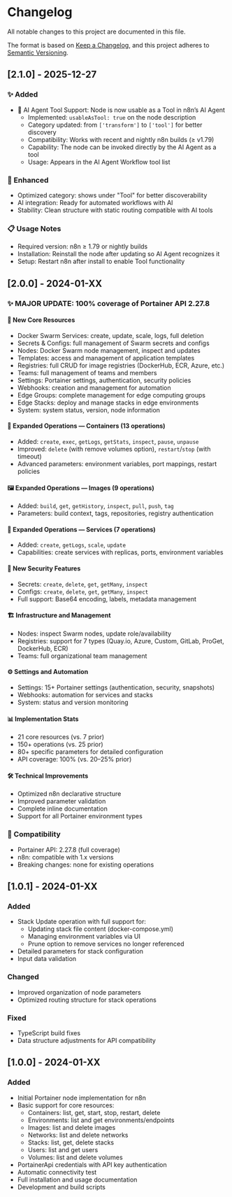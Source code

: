 # Changelog

All notable changes to this project are documented in this file.

The format is based on [Keep a Changelog](https://keepachangelog.com/en/1.0.0/),
and this project adheres to [Semantic Versioning](https://semver.org/spec/v2.0.0.html).

## [2.1.0] - 2025-12-27

### ✨ Added
- 🤖 AI Agent Tool Support: Node is now usable as a Tool in n8n’s AI Agent
  - Implemented: `usableAsTool: true` on the node description
  - Category updated: from `['transform']` to `['tool']` for better discovery
  - Compatibility: Works with recent and nightly n8n builds (≥ v1.79)
  - Capability: The node can be invoked directly by the AI Agent as a tool
  - Usage: Appears in the AI Agent Workflow tool list

### 🔧 Enhanced
- Optimized category: shows under "Tool" for better discoverability
- AI integration: Ready for automated workflows with AI
- Stability: Clean structure with static routing compatible with AI tools

### 📋 Usage Notes
- Required version: n8n ≥ 1.79 or nightly builds
- Installation: Reinstall the node after updating so AI Agent recognizes it
- Setup: Restart n8n after install to enable Tool functionality

## [2.0.0] - 2024-01-XX

### ✨ MAJOR UPDATE: 100% coverage of Portainer API 2.27.8

#### 🚀 New Core Resources
- Docker Swarm Services: create, update, scale, logs, full deletion
- Secrets & Configs: full management of Swarm secrets and configs
- Nodes: Docker Swarm node management, inspect and updates
- Templates: access and management of application templates
- Registries: full CRUD for image registries (DockerHub, ECR, Azure, etc.)
- Teams: full management of teams and members
- Settings: Portainer settings, authentication, security policies
- Webhooks: creation and management for automation
- Edge Groups: complete management for edge computing groups
- Edge Stacks: deploy and manage stacks in edge environments
- System: system status, version, node information

#### 🔧 Expanded Operations — Containers (13 operations)
- Added: `create`, `exec`, `getLogs`, `getStats`, `inspect`, `pause`, `unpause`
- Improved: `delete` (with remove volumes option), `restart`/`stop` (with timeout)
- Advanced parameters: environment variables, port mappings, restart policies

#### 🖼️ Expanded Operations — Images (9 operations)
- Added: `build`, `get`, `getHistory`, `inspect`, `pull`, `push`, `tag`
- Parameters: build context, tags, repositories, registry authentication

#### 🔄 Expanded Operations — Services (7 operations)
- Added: `create`, `getLogs`, `scale`, `update`
- Capabilities: create services with replicas, ports, environment variables

#### 🔐 New Security Features
- Secrets: `create`, `delete`, `get`, `getMany`, `inspect`
- Configs: `create`, `delete`, `get`, `getMany`, `inspect`
- Full support: Base64 encoding, labels, metadata management

#### 🏗️ Infrastructure and Management
- Nodes: inspect Swarm nodes, update role/availability
- Registries: support for 7 types (Quay.io, Azure, Custom, GitLab, ProGet, DockerHub, ECR)
- Teams: full organizational team management

#### ⚙️ Settings and Automation
- Settings: 15+ Portainer settings (authentication, security, snapshots)
- Webhooks: automation for services and stacks
- System: status and version monitoring

#### 📊 Implementation Stats
- 21 core resources (vs. 7 prior)
- 150+ operations (vs. 25 prior)
- 80+ specific parameters for detailed configuration
- API coverage: 100% (vs. 20–25% prior)

#### 🛠️ Technical Improvements
- Optimized n8n declarative structure
- Improved parameter validation
- Complete inline documentation
- Support for all Portainer environment types

### 🔄 Compatibility
- Portainer API: 2.27.8 (full coverage)
- n8n: compatible with 1.x versions
- Breaking changes: none for existing operations

## [1.0.1] - 2024-01-XX

### Added
- Stack Update operation with full support for:
  - Updating stack file content (docker-compose.yml)
  - Managing environment variables via UI
  - Prune option to remove services no longer referenced
- Detailed parameters for stack configuration
- Input data validation

### Changed
- Improved organization of node parameters
- Optimized routing structure for stack operations

### Fixed
- TypeScript build fixes
- Data structure adjustments for API compatibility

## [1.0.0] - 2024-01-XX

### Added
- Initial Portainer node implementation for n8n
- Basic support for core resources:
  - Containers: list, get, start, stop, restart, delete
  - Environments: list and get environments/endpoints
  - Images: list and delete images
  - Networks: list and delete networks
  - Stacks: list, get, delete stacks
  - Users: list and get users
  - Volumes: list and delete volumes
- PortainerApi credentials with API key authentication
- Automatic connectivity test
- Full installation and usage documentation
- Development and build scripts
